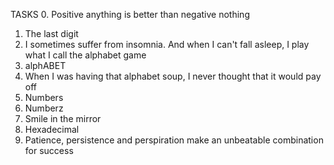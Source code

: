 TASKS
0. Positive anything is better than negative nothing 
1. The last digit 
2. I sometimes suffer from insomnia. And when I can't fall asleep, I play what I call the alphabet game 
3. alphABET 
4. When I was having that alphabet soup, I never thought that it would pay off 
5. Numbers 
6. Numberz 
7. Smile in the mirror 
8. Hexadecimal 
9. Patience, persistence and perspiration make an unbeatable combination for success 
